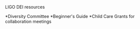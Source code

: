 LIGO DEI resources

*Diversity Committee
*Beginner's Guide
*Child Care Grants for collaboration meetings
